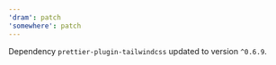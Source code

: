 ```yaml
---
'dram': patch
'somewhere': patch
---
```

Dependency `prettier-plugin-tailwindcss` updated to version `^0.6.9`.
